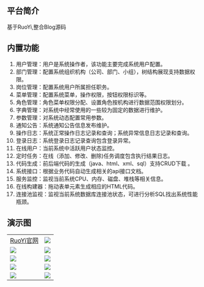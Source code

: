 ## 平台简介

基于RuoYi,整合Blog源码

## 内置功能

1.  用户管理：用户是系统操作者，该功能主要完成系统用户配置。
2.  部门管理：配置系统组织机构（公司、部门、小组），树结构展现支持数据权限。
3.  岗位管理：配置系统用户所属担任职务。
4.  菜单管理：配置系统菜单，操作权限，按钮权限标识等。
5.  角色管理：角色菜单权限分配、设置角色按机构进行数据范围权限划分。
6.  字典管理：对系统中经常使用的一些较为固定的数据进行维护。
7.  参数管理：对系统动态配置常用参数。
8.  通知公告：系统通知公告信息发布维护。
9.  操作日志：系统正常操作日志记录和查询；系统异常信息日志记录和查询。
10. 登录日志：系统登录日志记录查询包含登录异常。
11. 在线用户：当前系统中活跃用户状态监控。
12. 定时任务：在线（添加、修改、删除)任务调度包含执行结果日志。
13. 代码生成：前后端代码的生成（java、html、xml、sql）支持CRUD下载 。
14. 系统接口：根据业务代码自动生成相关的api接口文档。
15. 服务监控：监视当前系统CPU、内存、磁盘、堆栈等相关信息。
16. 在线构建器：拖动表单元素生成相应的HTML代码。
17. 连接池监视：监视当前系统数据库连接池状态，可进行分析SQL找出系统性能瓶颈。


## 演示图
<table>
    <tr>
        <td><a href="http://doc.ruoyi.vip/">RuoYi官网 </a></td>
        <td><img src="https://oscimg.oschina.net/oscnet/25b5e333768d013d45a990c152dbe4d9d6e.jpg"/></td>
    </tr>
    <tr>
        <td><img src="https://gitee.com/dopalin/projectDemoImage/raw/master/demoImage/demo2.png"/></td>
        <td><img src="https://gitee.com/dopalin/projectDemoImage/raw/master/demoImage/demo3.png"/></td>
    </tr>
    <tr>
        <td><img src="https://gitee.com/dopalin/projectDemoImage/raw/master/demoImage/demo4.png"/></td>
        <td><img src="https://gitee.com/dopalin/projectDemoImage/raw/master/demoImage/demo5.png"/></td>
    </tr>
	<tr>
        <td><img src="https://gitee.com/dopalin/projectDemoImage/raw/master/demoImage/demo6.png"/></td>
        <td><img src="https://gitee.com/dopalin/projectDemoImage/raw/master/demoImage/demo7.png"/></td>
    </tr>	 
    <tr>
        <td><img src="https://gitee.com/dopalin/projectDemoImage/raw/master/demoImage/demo8.png"/></td>
        <td><img src="https://gitee.com/dopalin/projectDemoImage/raw/master/demoImage/demo1.png"/></td>
    </tr>
</table>

